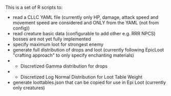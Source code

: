 This is a set of R scripts to:
* read a CLLC YAML file (currently only HP, damage, attack speed and movement speed are considered and ONLY from the YAML (not from config))
* read creature basic data (configurable to add other e.g. RRR NPCS) bosses are not yet fully implemented
* specify maximum loot for strongest enemy
* generate full distribution of drops and loot (currently following EpicLoot "crafting approach" to only specify enchanting materials)
* * Discretized Gamma distribution for drops
* * Discretized Log Normal Distribution for Loot Table Weight
* generate loottables.json that can be copied for use in Epi Loot (currently only creatures)
